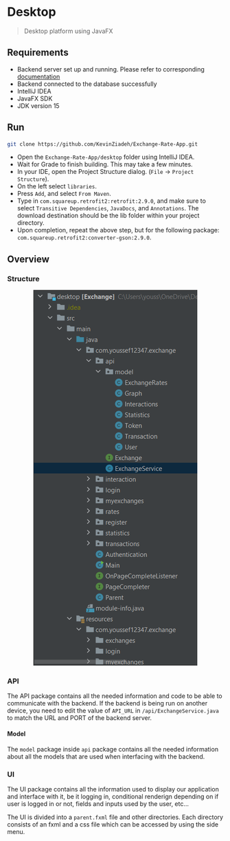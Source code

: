 ﻿# Desktop
> Desktop platform using JavaFX

## Requirements
- Backend server set up and running. Please refer to corresponding [documentation](../backend/README.md)
- Backend connected to the database successfully
- IntelliJ IDEA
- JavaFX SDK
- JDK version 15

## Run

```bash
git clone https://github.com/KevinZiadeh/Exchange-Rate-App.git
```
- Open the `Exchange-Rate-App/desktop` folder using IntelliJ IDEA. 
- Wait for Grade to finish building. This may take a few minutes.
- In your IDE, open the Project Structure dialog. (`File` -> `Project Structure`). 
- On the left select `libraries`. 
- Press `Add`, and select `From Maven`. 
- Type in `com.squareup.retrofit2:retrofit:2.9.0`, and make sure to select `Transitive Dependencies`,
`JavaDocs`, and `Annotations`. The download destination should be the lib folder within your project directory.
- Upon completion, repeat the above step, but for the following package: `com.squareup.retrofit2:converter-gson:2.9.0`.

## Overview
### Structure
<p align="center">
  <img src="../res/desktop_structure.PNG?raw=true"/>
</p>

### API
The API package contains all the needed information and code to be able to communicate with the backend.
If the backend is being run on another device, you need to edit the value of `API_URL` in `/api/ExchangeService.java`  to match the URL and PORT of the backend server.

#### Model
The `model` package inside `api` package contains all the needed information about all the models that are used when interfacing with the backend.

### UI
The UI package contains all the information used to display our application and interface with it, be it logging in, conditional renderign depending on if user is logged in or not, fields and inputs used by the user, etc...

The UI is divided into a `parent.fxml` file and other directories. Each directory consists of an fxml and a css file which can be accessed by using the side menu.
 
 
